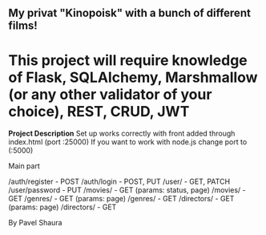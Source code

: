 ## My privat "Kinopoisk" with a bunch of different films!

# This project will require knowledge of Flask, SQLAlchemy, Marshmallow (or any other validator of your choice), REST, CRUD, JWT

**Project Description**
Set up works correctly with front added through index.html (port :25000)
If you want to work with node.js change port to (:5000)

Main part

/auth/register - POST
/auth/login - POST, PUT
/user/ - GET, PATCH
/user/password - PUT
/movies/ - GET (params: status, page)
/movies/ - GET
/genres/ - GET (params: page)
/genres/ - GET
/directors/ - GET (params: page)
/directors/ - GET


By Pavel Shaura
